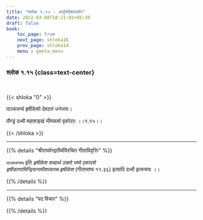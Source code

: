 ```yaml
---
title: "श्लोक १.१५ - अर्जुनविशादयोग"
date: 2022-03-08T18:21:03+05:30
draft: false
book:
    toc_page: true
    next_page: shloka16
    prev_page: shloka14
    menu : geeta_menu
---
```




### श्लोक १.१५ {class=text-center}

<br/>

{{< shloka  "0"  >}}

पाञ्चजन्यं हृषीकेशो देवदत्तं धनंजयः।

पौण्ड्रं दध्मौ महाशङ्खं भीमकर्मा वृकोदरः  ।।१.१५।।

{{< /shloka >}}

---


{{% details "श्रीराघवेन्द्रतीर्थविरचित गीताविवृत्तिः" %}}

`पाञ्चजन्यम्` इति 
*हृषीकेश शब्दार्थ उक्तो भष्ये एकादशे  
हृषीकाणामिन्द्रियानामीशत्वाच्च हृषीकेश* (गीताभाष्य ११.३६) इत्यादि दध्मौ इत्यन्वयः ।।

{{% /details %}}


---

{{% details "पद विचार" %}}


{{% /details %}}
